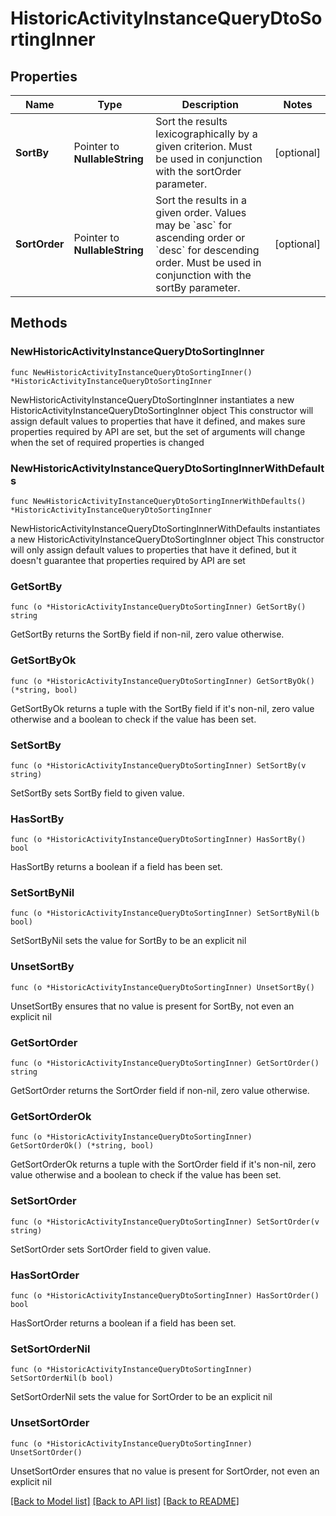 # HistoricActivityInstanceQueryDtoSortingInner

## Properties

Name | Type | Description | Notes
------------ | ------------- | ------------- | -------------
**SortBy** | Pointer to **NullableString** | Sort the results lexicographically by a given criterion. Must be used in conjunction with the sortOrder parameter. | [optional] 
**SortOrder** | Pointer to **NullableString** | Sort the results in a given order. Values may be &#x60;asc&#x60; for ascending order or &#x60;desc&#x60; for descending order. Must be used in conjunction with the sortBy parameter. | [optional] 

## Methods

### NewHistoricActivityInstanceQueryDtoSortingInner

`func NewHistoricActivityInstanceQueryDtoSortingInner() *HistoricActivityInstanceQueryDtoSortingInner`

NewHistoricActivityInstanceQueryDtoSortingInner instantiates a new HistoricActivityInstanceQueryDtoSortingInner object
This constructor will assign default values to properties that have it defined,
and makes sure properties required by API are set, but the set of arguments
will change when the set of required properties is changed

### NewHistoricActivityInstanceQueryDtoSortingInnerWithDefaults

`func NewHistoricActivityInstanceQueryDtoSortingInnerWithDefaults() *HistoricActivityInstanceQueryDtoSortingInner`

NewHistoricActivityInstanceQueryDtoSortingInnerWithDefaults instantiates a new HistoricActivityInstanceQueryDtoSortingInner object
This constructor will only assign default values to properties that have it defined,
but it doesn't guarantee that properties required by API are set

### GetSortBy

`func (o *HistoricActivityInstanceQueryDtoSortingInner) GetSortBy() string`

GetSortBy returns the SortBy field if non-nil, zero value otherwise.

### GetSortByOk

`func (o *HistoricActivityInstanceQueryDtoSortingInner) GetSortByOk() (*string, bool)`

GetSortByOk returns a tuple with the SortBy field if it's non-nil, zero value otherwise
and a boolean to check if the value has been set.

### SetSortBy

`func (o *HistoricActivityInstanceQueryDtoSortingInner) SetSortBy(v string)`

SetSortBy sets SortBy field to given value.

### HasSortBy

`func (o *HistoricActivityInstanceQueryDtoSortingInner) HasSortBy() bool`

HasSortBy returns a boolean if a field has been set.

### SetSortByNil

`func (o *HistoricActivityInstanceQueryDtoSortingInner) SetSortByNil(b bool)`

 SetSortByNil sets the value for SortBy to be an explicit nil

### UnsetSortBy
`func (o *HistoricActivityInstanceQueryDtoSortingInner) UnsetSortBy()`

UnsetSortBy ensures that no value is present for SortBy, not even an explicit nil
### GetSortOrder

`func (o *HistoricActivityInstanceQueryDtoSortingInner) GetSortOrder() string`

GetSortOrder returns the SortOrder field if non-nil, zero value otherwise.

### GetSortOrderOk

`func (o *HistoricActivityInstanceQueryDtoSortingInner) GetSortOrderOk() (*string, bool)`

GetSortOrderOk returns a tuple with the SortOrder field if it's non-nil, zero value otherwise
and a boolean to check if the value has been set.

### SetSortOrder

`func (o *HistoricActivityInstanceQueryDtoSortingInner) SetSortOrder(v string)`

SetSortOrder sets SortOrder field to given value.

### HasSortOrder

`func (o *HistoricActivityInstanceQueryDtoSortingInner) HasSortOrder() bool`

HasSortOrder returns a boolean if a field has been set.

### SetSortOrderNil

`func (o *HistoricActivityInstanceQueryDtoSortingInner) SetSortOrderNil(b bool)`

 SetSortOrderNil sets the value for SortOrder to be an explicit nil

### UnsetSortOrder
`func (o *HistoricActivityInstanceQueryDtoSortingInner) UnsetSortOrder()`

UnsetSortOrder ensures that no value is present for SortOrder, not even an explicit nil

[[Back to Model list]](../README.md#documentation-for-models) [[Back to API list]](../README.md#documentation-for-api-endpoints) [[Back to README]](../README.md)


